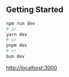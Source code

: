 ## Getting Started

```bash
npm run dev
# or
yarn dev
# or
pnpm dev
# or
bun dev
```

[http://localhost:3000](http://localhost:3000)